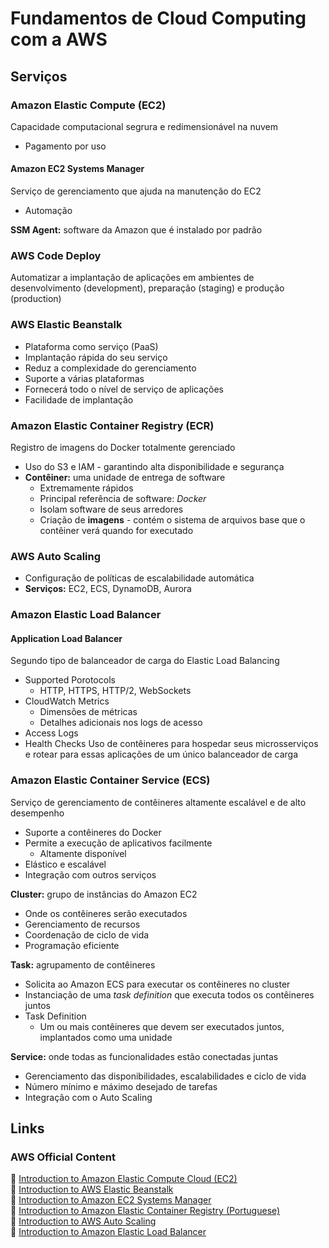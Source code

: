 # Fundamentos de Cloud Computing com a AWS
## Serviços
### Amazon Elastic Compute (EC2)
Capacidade computacional segrura e redimensionável na nuvem
- Pagamento por uso

#### Amazon EC2 Systems Manager
Serviço de gerenciamento que ajuda na manutenção do EC2
- Automação

**SSM Agent:** software da Amazon que é instalado por padrão

### AWS Code Deploy
Automatizar a implantação de aplicações em ambientes de desenvolvimento (development), preparação (staging) e produção (production)

### AWS Elastic Beanstalk
- Plataforma como serviço (PaaS)
- Implantação rápida do seu serviço
- Reduz a complexidade do gerenciamento
- Suporte a várias plataformas
- Fornecerá todo o nível de serviço de aplicações
- Facilidade de implantação

### Amazon Elastic Container Registry (ECR)
Registro de imagens do Docker totalmente gerenciado
- Uso do S3 e IAM - garantindo alta disponibilidade e segurança
- **Contêiner:** uma unidade de entrega de software
    - Extremamente rápidos
    - Principal referência de software: _Docker_
    - Isolam software de seus arredores
    - Criação de **imagens** - contém o sistema de arquivos base que o contêiner verá quando for executado

### AWS Auto Scaling 
- Configuração de políticas de escalabilidade automática
- **Serviços:** EC2, ECS, DynamoDB, Aurora

### Amazon Elastic Load Balancer
#### Application Load Balancer
Segundo tipo de balanceador de carga do Elastic Load Balancing
- Supported Porotocols
    - HTTP, HTTPS, HTTP/2, WebSockets
- CloudWatch Metrics
    - Dimensões de métricas
    - Detalhes adicionais nos logs de acesso
- Access Logs
- Health Checks
Uso de contêineres para hospedar seus microsserviços e rotear para essas aplicações de um único balanceador de carga

### Amazon Elastic Container Service (ECS)
Serviço de gerenciamento de contêineres altamente escalável e de alto desempenho
- Suporte a contêineres do Docker
- Permite a execução de aplicativos facilmente
    - Altamente disponível
- Elástico e escalável
- Integração com outros serviços

**Cluster:** grupo de instâncias do Amazon EC2
- Onde os contêineres serão executados
- Gerenciamento de recursos
- Coordenação de ciclo de vida
- Programação eficiente

**Task:** agrupamento de contêineres
- Solicita ao Amazon ECS para executar os contêineres no cluster
- Instanciação de uma _task definition_ que executa todos os contêineres juntos
- Task Definition
    - Um ou mais contêineres que devem ser executados juntos, implantados como uma unidade 

**Service:** onde todas as funcionalidades estão conectadas juntas
- Gerenciamento das disponibilidades, escalabilidades e ciclo de vida
- Número mínimo e máximo desejado de tarefas
- Integração com o Auto Scaling


## Links
### AWS Official Content
:link: [Introduction to Amazon Elastic Compute Cloud (EC2)](https://cloud.contentraven.com/awspartners/DigitalInnovationOne/content-viewer/521560/1/11/0) <br>
:link: [Introduction to AWS Elastic Beanstalk](https://cloud.contentraven.com/awspartners/DigitalInnovationOne/content-viewer/521557/1/11/0) <br>
:link: [Introduction to Amazon EC2 Systems Manager](https://cloud.contentraven.com/awspartners/DigitalInnovationOne/content-viewer/521559/1/11/0) <br>
:link: [Introduction to Amazon Elastic Container Registry (Portuguese)](https://cloud.contentraven.com/awspartners/DigitalInnovationOne/content-viewer/521563/1/11/0) <br>
:link: [Introduction to AWS Auto Scaling](https://cloud.contentraven.com/awspartners/DigitalInnovationOne/content-viewer/521556/1/11/0) <br>
:link: [Introduction to Amazon Elastic Load Balancer](https://cloud.contentraven.com/awspartners/DigitalInnovationOne/content-viewer/521561/1/11/0)